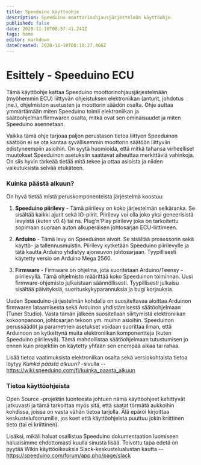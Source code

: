 ```yaml
---
title: Speeduino käyttöohje
description: Speeduino moottorinohjausjärjestelmän käyttöohje.
published: false
date: 2020-11-10T08:57:41.241Z
tags: home
editor: markdown
dateCreated: 2020-11-10T08:18:27.466Z
---
```


# Esittely - Speeduino ECU
Tämä käyttöohje kattaa Speeduino moottorinohjausjärjestelmään (myöhemmin ECU) liittyvän ohjeistuksen elektroniikan (anturit, johdotus jne.), ohjelmiston asetusten ja moottorin säädön osalta. Ohje auttaa ymmärtämään miten Speeduino toimii elektroniikan ja säätöohjelman/firmwaren osalta, mitkä ovat sen ominaisuudet ja miten Speeduino asennetaan.

Vaikka tämä ohje tarjoaa paljon perustason tietoa liittyen Speeduinon säätöön ei se ota kantaa syvällisemmin moottorin säätöön liittyviin edistyneempiin asioihin. On syytä huomioida, että mitkä tahansa virheelliset muutokset Speeduinon asetuksiin saattavat aiheuttaa merkittäviä vahinkoja. On siis hyvin tärkeää tietää mitä tekee ja ottaa asioista ja niiden vaikutuksista selvää etukäteen.

### Kuinka päästä alkuun?

On hyvä tietää mistä peruskomponenteista järjestelmä koostuu:

1. **Speeduino piirilevy** - Tämä piirilevy on koko järjestelmän selkäranka. Se sisältää kaikki ajurit sekä IO-piirit. Piirilevy voi olla joko yksi geneerisistä levyistä (kuten v0.4) tai ns. Plug'n'Play piirilevy joka on tarkoitettu sopimaan suoraan auton alkuperäisen johtosarjan ECU-liittimeen.

2. **Arduino** - Tämä levy on Speeduinon aivoit. Se sisältää prosessorin sekä käyttö- ja tallennusmuistin. Piirilevy kytketään Speeduino piirilevylle ja tätä kautta Arduino yhdistyy ajoneuvon johtosarjaan. Tyypillisesti käytetty versio on Arduino Mega 2560.

3. **Firmware** - Firmware on ohjelma, jota suoritetaan Arduino/Teensy -piirilevyllä. Tämä ohjelmisto määrittää koko Speeduinon toiminnan. Uusi firmware-ohjemisto julkaistaan säännöllisesti. Tyypillisesti julkaisu sisältää päivityksiä, suorituskykyparannuksia ja bugi korjauksia.

Uuden Speeduino-järjestelmän kohdalla on suositeltavaa aloittaa Arduinon firmwaren lataamisesta sekä Arduinon yhdistämisestä säätöohjelmaan (Tuner Studio). Vasta tämän jälkeen suositellaan siirtymistä elektroniikan kokoonpanoon, johtosarjan tekoon ym. muihin asioihin. Speeduinon perussäädöt ja parametrien asetukset voidaan suorittaa ilman, että Arduinoon on kytkettynä muita elektroniikan komponentteja (kuten Speeduino piirilevyä). Tämä mahdollistaa säätöohjelmaan tutustumisen jo ennen kuin projektiin on käytetty yhtään sen enempää aikaa tai rahaa.

Lisää tietoa vaatimuksista elektroniikan osalta sekä versiokohtaista tietoa löytyy *Kuinka päästä alkuun?* -sivulla -- https://wiki.speeduino.com/fi/kuinka_paasta_alkuun

### Tietoa käyttöohjeista

Open Source -projektin luonteesta johtuen nämä käyttöohjeet kehittyvät jatkuvasti ja tämä tarkoittaa myös sitä, että saatat törmätä aukkoihin kohdissa, joissa on vasta vähän tietoa tarjolla. Älä epäröi kirjoittaa keskustelufoorumille, jos koet että käyttöohjeista puuttuu jokin kriittinen tieto (tai ei kriittinen).

Lisäksi, mikäli haluat osallistua Speeduino dokumentaation luomiseen haluaisimme ehdottomasti kuulla sinusta lisää. Toivottu tapa edetä on pyytää Wikin käyttöoikeuksia Slack-keskustelualustan kautta -- https://speeduino.com/forum/app.php/page/slack